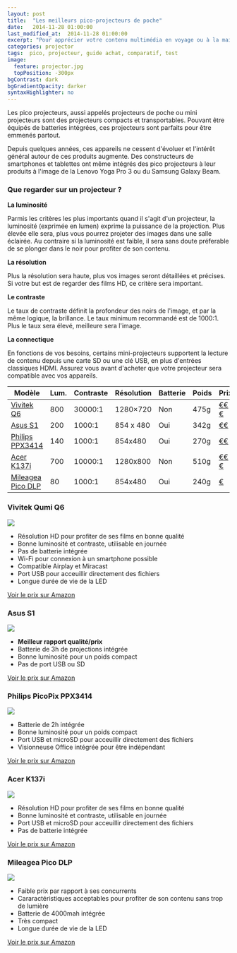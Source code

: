 ```yaml
---
layout: post
title:  "Les meilleurs pico-projecteurs de poche"
date:   2014-11-28 01:00:00
last_modified_at:  2014-11-28 01:00:00
excerpt: "Pour apprécier votre contenu multimédia en voyage ou à la maison, plusieurs pico-projecteurs existent ..."
categories: projector
tags:  pico, projecteur, guide achat, comparatif, test
image:
  feature: projector.jpg
  topPosition: -300px
bgContrast: dark
bgGradientOpacity: darker
syntaxHighlighter: no
---
```


Les pico projecteurs, aussi appelés projecteurs de poche ou mini projecteurs sont des projecteurs compacts et transportables. Pouvant être équipés de batteries intégrées, ces projecteurs sont parfaits pour être emmenés partout.

Depuis quelques années, ces appareils ne cessent d'évoluer et l'intérêt général autour de ces produits augmente. Des constructeurs de smartphones et tablettes ont même intégrés des pico projecteurs à leur produits à l'image de la Lenovo Yoga Pro 3 ou du Samsung Galaxy Beam.

### Que regarder sur un projecteur ?

**La luminosité**

Parmis les critères les plus importants quand il s'agit d'un projecteur, la luminosité (exprimée en lumen) exprime la puissance de la projection. Plus élevée elle sera, plus vous pourrez projeter des images dans une salle éclairée. Au contraire si la luminosité est faible, il sera sans doute préferable de se plonger dans le noir pour profiter de son contenu. 

**La résolution**

Plus la résolution sera haute, plus vos images seront détaillées et précises. Si votre but est de regarder des films HD, ce critère sera important.

**Le contraste**

Le taux de contraste définit la profondeur des noirs de l'image, et par la même logique, la brillance. Le taux minimum recommandé est de 1000:1. Plus le taux sera élevé, meilleure sera l'image.

**La connectique**

En fonctions de vos besoins, certains mini-projecteurs supportent la lecture de contenu depuis une carte SD ou une clé USB, en plus d'entrées classiques HDMI. Assurez vous avant d'acheter que votre projecteur sera compatible avec vos appareils.


| Modèle | Lum. | Contraste  |  Résolution | Batterie | Poids | Prix |
|-----|-----|-----|------|-----| ----| ----|
| <a href="https://www.amazon.fr/dp/B012K7JKL0?tag=meilleurs08-21" target="_blank">Vivitek Q6</a>  | 800	|  30000:1 | 1280×720| Non | 475g | <a href="https://www.amazon.fr/dp/B012K7JKL0?tag=meilleurs08-21" target="_blank">€€€</a>  |
| <a href="https://www.amazon.fr/dp/B002GU37AW?tag=meilleurs08-21" target="_blank">Asus S1</a>  | 200 |  1000:1  | 854 x 480 | Oui | 342g | <a href="https://www.amazon.fr/dp/B002GU37AW?tag=meilleurs08-21" target="_blank">€€</a>  |
| <a href="https://www.amazon.fr/dp/B00ODV50XY?tag=meilleurs08-21" target="_blank">Philips PPX3414</a>  | 140	|  1000:1 	| 854x480| Oui | 270g | <a href="https://www.amazon.fr/dp/B00ODV50XY?tag=meilleurs08-21" target="_blank">€€</a>  |
| <a href="https://www.amazon.fr/dp/B00R88ZSLI?tag=meilleurs08-21" target="_blank">Acer K137i</a>  | 700 |  10000:1  | 1280x800 | Non | 510g | <a href="https://www.amazon.fr/dp/B00R88ZSLI?tag=meilleurs08-21" target="_blank">€€€</a>  |
| <a href="https://www.amazon.fr/dp/B01FJNB36M?tag=meilleurs08-21" target="_blank">Mileagea Pico DLP</a>  | 80 |  1000:1  |  854x480| Oui | 240g | <a href="https://www.amazon.fr/dp/B01FJNB36M?tag=meilleurs08-21" target="_blank">€</a>  |

### Vivitek Qumi Q6

<img class="img img--fullContainer" src="{{ site.baseurl_posts_img }}qumiq6.jpg"/>

- Résolution HD pour profiter de ses films en bonne qualité
- Bonne luminosité et contraste, utilisable en journée
- Pas de batterie intégrée
- Wi-Fi pour connexion à un smartphone possible
- Compatible Airplay et Miracast
- Port USB pour acceuillir directement des fichiers
- Longue durée de vie de la LED

<a href="https://www.amazon.fr/dp/B012K7JKL0?tag=meilleurs08-21" target="_blank">Voir le prix sur Amazon</a>

### Asus S1

<img class="img img--fullContainer" src="{{ site.baseurl_posts_img }}asuss1.jpg"/>

- **Meilleur rapport qualité/prix**
- Batterie de 3h de projections intégrée
- Bonne luminosité pour un poids compact
- Pas de port USB ou SD

<a href="https://www.amazon.fr/dp/B002GU37AW?tag=meilleurs08-21" target="_blank">Voir le prix sur Amazon</a>

### Philips PicoPix PPX3414

<img class="img img--fullContainer" src="{{ site.baseurl_posts_img }}PPX3414.jpg"/>

- Batterie de 2h intégrée
- Bonne luminosité pour un poids compact
- Port USB et microSD pour acceuillir directement des fichiers
- Visionneuse Office intégrée pour être indépendant

<a href="https://www.amazon.fr/dp/B00ODV50XY?tag=meilleurs08-21" target="_blank">Voir le prix sur Amazon</a>

### Acer K137i

<img class="img img--fullContainer" src="{{ site.baseurl_posts_img }}k137i.jpg"/>

- Résolution HD pour profiter de ses films en bonne qualité
- Bonne luminosité et contraste, utilisable en journée
- Port USB et microSD pour acceuillir directement des fichiers
- Pas de batterie intégrée

<a href="https://www.amazon.fr/dp/B00R88ZSLI?tag=meilleurs08-21" target="_blank">Voir le prix sur Amazon</a>

### Mileagea Pico DLP

<img class="img img--fullContainer" src="{{ site.baseurl_posts_img }}mileagea.jpg"/>

- Faible prix par rapport à ses concurrents
- Cararactéristiques acceptables pour profiter de son contenu sans trop de lumière
- Batterie de 4000mah intégrée
- Très compact
- Longue durée de vie de la LED

<a href="https://www.amazon.fr/dp/B01FJNB36M?tag=meilleurs08-21" target="_blank">Voir le prix sur Amazon</a>